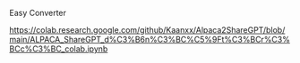Easy Converter


https://colab.research.google.com/github/Kaanxx/Alpaca2ShareGPT/blob/main/ALPACA_ShareGPT_d%C3%B6n%C3%BC%C5%9Ft%C3%BCr%C3%BCc%C3%BC_colab.ipynb


